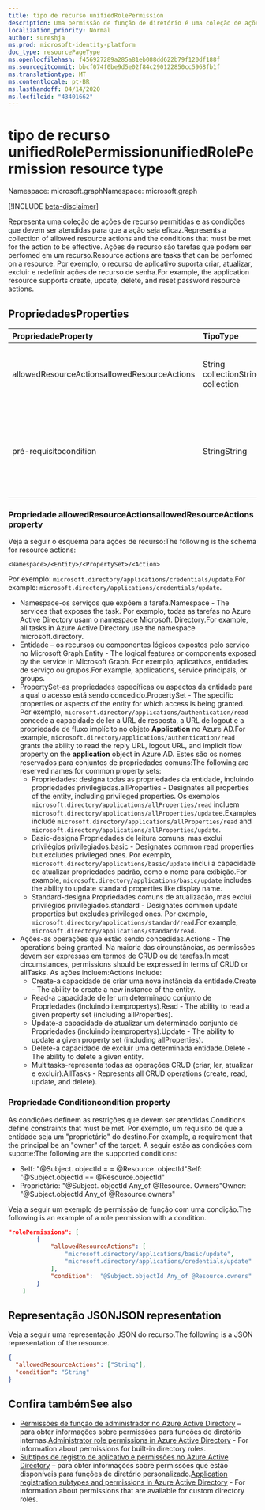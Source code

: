 ```yaml
---
title: tipo de recurso unifiedRolePermission
description: Uma permissão de função de diretório é uma coleção de ações e condições de recursos permitidas.
localization_priority: Normal
author: sureshja
ms.prod: microsoft-identity-platform
doc_type: resourcePageType
ms.openlocfilehash: f456927289a285a81eb088dd622b79f120df188f
ms.sourcegitcommit: bbcf074f0be9d5e02f84c290122850cc5968fb1f
ms.translationtype: MT
ms.contentlocale: pt-BR
ms.lasthandoff: 04/14/2020
ms.locfileid: "43401662"
---
```

# <a name="unifiedrolepermission-resource-type"></a><span data-ttu-id="5338c-103">tipo de recurso unifiedRolePermission</span><span class="sxs-lookup"><span data-stu-id="5338c-103">unifiedRolePermission resource type</span></span>

<span data-ttu-id="5338c-104">Namespace: microsoft.graph</span><span class="sxs-lookup"><span data-stu-id="5338c-104">Namespace: microsoft.graph</span></span>

[!INCLUDE [beta-disclaimer](../../includes/beta-disclaimer.md)]

<span data-ttu-id="5338c-105">Representa uma coleção de ações de recurso permitidas e as condições que devem ser atendidas para que a ação seja eficaz.</span><span class="sxs-lookup"><span data-stu-id="5338c-105">Represents a collection of allowed resource actions and the conditions that must be met for the action to be effective.</span></span> <span data-ttu-id="5338c-106">Ações de recurso são tarefas que podem ser perfomed em um recurso.</span><span class="sxs-lookup"><span data-stu-id="5338c-106">Resource actions are tasks that can be perfomed on a resource.</span></span> <span data-ttu-id="5338c-107">Por exemplo, o recurso de aplicativo suporta criar, atualizar, excluir e redefinir ações de recurso de senha.</span><span class="sxs-lookup"><span data-stu-id="5338c-107">For example, the application resource supports create, update, delete, and reset password resource actions.</span></span>

## <a name="properties"></a><span data-ttu-id="5338c-108">Propriedades</span><span class="sxs-lookup"><span data-stu-id="5338c-108">Properties</span></span>

| <span data-ttu-id="5338c-109">Propriedade</span><span class="sxs-lookup"><span data-stu-id="5338c-109">Property</span></span>     | <span data-ttu-id="5338c-110">Tipo</span><span class="sxs-lookup"><span data-stu-id="5338c-110">Type</span></span>        | <span data-ttu-id="5338c-111">Descrição</span><span class="sxs-lookup"><span data-stu-id="5338c-111">Description</span></span> |
|:-------------|:------------|:------------|
|<span data-ttu-id="5338c-112">allowedResourceActions</span><span class="sxs-lookup"><span data-stu-id="5338c-112">allowedResourceActions</span></span>|<span data-ttu-id="5338c-113">String collection</span><span class="sxs-lookup"><span data-stu-id="5338c-113">String collection</span></span>| <span data-ttu-id="5338c-114">Conjunto de tarefas que podem ser perfomed em um recurso.</span><span class="sxs-lookup"><span data-stu-id="5338c-114">Set of tasks that can be perfomed on a resource.</span></span> |
|<span data-ttu-id="5338c-115">pré-requisito</span><span class="sxs-lookup"><span data-stu-id="5338c-115">condition</span></span>|<span data-ttu-id="5338c-116">String</span><span class="sxs-lookup"><span data-stu-id="5338c-116">String</span></span>| <span data-ttu-id="5338c-117">Restrições opcionais que devem ser atendidas para que a permissão seja eficaz.</span><span class="sxs-lookup"><span data-stu-id="5338c-117">Optional constraints that must be met for the permission to be effective.</span></span> |

### <a name="allowedresourceactions-property"></a><span data-ttu-id="5338c-118">Propriedade allowedResourceActions</span><span class="sxs-lookup"><span data-stu-id="5338c-118">allowedResourceActions property</span></span>

<span data-ttu-id="5338c-119">Veja a seguir o esquema para ações de recurso:</span><span class="sxs-lookup"><span data-stu-id="5338c-119">The following is the schema for resource actions:</span></span> 

```
<Namespace>/<Entity>/<PropertySet>/<Action>  
```
<span data-ttu-id="5338c-120">Por exemplo: `microsoft.directory/applications/credentials/update`.</span><span class="sxs-lookup"><span data-stu-id="5338c-120">For example: `microsoft.directory/applications/credentials/update`.</span></span>  

- <span data-ttu-id="5338c-121">Namespace-os serviços que expõem a tarefa.</span><span class="sxs-lookup"><span data-stu-id="5338c-121">Namespace - The services that exposes the task.</span></span> <span data-ttu-id="5338c-122">Por exemplo, todas as tarefas no Azure Active Directory usam o namespace Microsoft. Directory.</span><span class="sxs-lookup"><span data-stu-id="5338c-122">For example, all tasks in Azure Active Directory use the namespace microsoft.directory.</span></span>  
- <span data-ttu-id="5338c-123">Entidade – os recursos ou componentes lógicos expostos pelo serviço no Microsoft Graph.</span><span class="sxs-lookup"><span data-stu-id="5338c-123">Entity - The logical features or components exposed by the service in Microsoft Graph.</span></span> <span data-ttu-id="5338c-124">Por exemplo, aplicativos, entidades de serviço ou grupos.</span><span class="sxs-lookup"><span data-stu-id="5338c-124">For example, applications, service principals, or groups.</span></span>
- <span data-ttu-id="5338c-125">PropertySet-as propriedades específicas ou aspectos da entidade para a qual o acesso está sendo concedido.</span><span class="sxs-lookup"><span data-stu-id="5338c-125">PropertySet - The specific properties or aspects of the entity for which access is being granted.</span></span> <span data-ttu-id="5338c-126">Por exemplo, `microsoft.directory/applications/authentication/read` concede a capacidade de ler a URL de resposta, a URL de logout e a propriedade de fluxo implícito no objeto **Application** no Azure AD.</span><span class="sxs-lookup"><span data-stu-id="5338c-126">For example, `microsoft.directory/applications/authentication/read` grants the ability to read the reply URL, logout URL, and implicit flow property on the **application** object in Azure AD.</span></span> <span data-ttu-id="5338c-127">Estes são os nomes reservados para conjuntos de propriedades comuns:</span><span class="sxs-lookup"><span data-stu-id="5338c-127">The following are reserved names for common property sets:</span></span>  
  - <span data-ttu-id="5338c-128">Propriedades: designa todas as propriedades da entidade, incluindo propriedades privilegiadas.</span><span class="sxs-lookup"><span data-stu-id="5338c-128">allProperties - Designates all properties of the entity, including privileged properties.</span></span> <span data-ttu-id="5338c-129">Os exemplos `microsoft.directory/applications/allProperties/read` incluem `microsoft.directory/applications/allProperties/update`e.</span><span class="sxs-lookup"><span data-stu-id="5338c-129">Examples include `microsoft.directory/applications/allProperties/read` and `microsoft.directory/applications/allProperties/update`.</span></span>
  - <span data-ttu-id="5338c-130">Basic-designa Propriedades de leitura comuns, mas exclui privilégios privilegiados.</span><span class="sxs-lookup"><span data-stu-id="5338c-130">basic - Designates common read properties but excludes privileged ones.</span></span> <span data-ttu-id="5338c-131">Por exemplo, `microsoft.directory/applications/basic/update` inclui a capacidade de atualizar propriedades padrão, como o nome para exibição.</span><span class="sxs-lookup"><span data-stu-id="5338c-131">For example, `microsoft.directory/applications/basic/update` includes the ability to update standard properties like display name.</span></span>
  - <span data-ttu-id="5338c-132">Standard-designa Propriedades comuns de atualização, mas exclui privilégios privilegiados.</span><span class="sxs-lookup"><span data-stu-id="5338c-132">standard - Designates common update properties but excludes privileged ones.</span></span> <span data-ttu-id="5338c-133">Por exemplo, `microsoft.directory/applications/standard/read`.</span><span class="sxs-lookup"><span data-stu-id="5338c-133">For example, `microsoft.directory/applications/standard/read`.</span></span>
- <span data-ttu-id="5338c-134">Ações-as operações que estão sendo concedidas.</span><span class="sxs-lookup"><span data-stu-id="5338c-134">Actions - The operations being granted.</span></span> <span data-ttu-id="5338c-135">Na maioria das circunstâncias, as permissões devem ser expressas em termos de CRUD ou de tarefas.</span><span class="sxs-lookup"><span data-stu-id="5338c-135">In most circumstances, permissions should be expressed in terms of CRUD or allTasks.</span></span> <span data-ttu-id="5338c-136">As ações incluem:</span><span class="sxs-lookup"><span data-stu-id="5338c-136">Actions include:</span></span>
  - <span data-ttu-id="5338c-137">Create-a capacidade de criar uma nova instância da entidade.</span><span class="sxs-lookup"><span data-stu-id="5338c-137">Create - The ability to create a new instance of the entity.</span></span>
  - <span data-ttu-id="5338c-138">Read-a capacidade de ler um determinado conjunto de Propriedades (incluindo itempropertys).</span><span class="sxs-lookup"><span data-stu-id="5338c-138">Read - The ability to read a given property set (including allProperties).</span></span>
  - <span data-ttu-id="5338c-139">Update-a capacidade de atualizar um determinado conjunto de Propriedades (incluindo itempropertys).</span><span class="sxs-lookup"><span data-stu-id="5338c-139">Update - The ability to update a given property set (including allProperties).</span></span>
  - <span data-ttu-id="5338c-140">Delete-a capacidade de excluir uma determinada entidade.</span><span class="sxs-lookup"><span data-stu-id="5338c-140">Delete - The ability to delete a given entity.</span></span>
  - <span data-ttu-id="5338c-141">Multitasks-representa todas as operações CRUD (criar, ler, atualizar e excluir).</span><span class="sxs-lookup"><span data-stu-id="5338c-141">AllTasks - Represents all CRUD operations (create, read, update, and delete).</span></span> 

### <a name="condition-property"></a><span data-ttu-id="5338c-142">Propriedade Condition</span><span class="sxs-lookup"><span data-stu-id="5338c-142">condition property</span></span>
<span data-ttu-id="5338c-143">As condições definem as restrições que devem ser atendidas.</span><span class="sxs-lookup"><span data-stu-id="5338c-143">Conditions define constraints that must be met.</span></span> <span data-ttu-id="5338c-144">Por exemplo, um requisito de que a entidade seja um "proprietário" do destino.</span><span class="sxs-lookup"><span data-stu-id="5338c-144">For example, a requirement that the principal be an "owner" of the target.</span></span> <span data-ttu-id="5338c-145">A seguir estão as condições com suporte:</span><span class="sxs-lookup"><span data-stu-id="5338c-145">The following are the supported conditions:</span></span>

- <span data-ttu-id="5338c-146">Self: "@Subject. objectId = = @Resource. objectId"</span><span class="sxs-lookup"><span data-stu-id="5338c-146">Self: "@Subject.objectId == @Resource.objectId"</span></span>
- <span data-ttu-id="5338c-147">Proprietário: "@Subject. objectId Any_of @Resource. Owners"</span><span class="sxs-lookup"><span data-stu-id="5338c-147">Owner: "@Subject.objectId Any_of @Resource.owners"</span></span>

<span data-ttu-id="5338c-148">Veja a seguir um exemplo de permissão de função com uma condição.</span><span class="sxs-lookup"><span data-stu-id="5338c-148">The following is an example of a role permission with a condition.</span></span>

```json
"rolePermissions": [
        {
            "allowedResourceActions": [
                "microsoft.directory/applications/basic/update",
                "microsoft.directory/applications/credentials/update"
            ],
            "condition":  "@Subject.objectId Any_of @Resource.owners"
        }
    ]

```

## <a name="json-representation"></a><span data-ttu-id="5338c-149">Representação JSON</span><span class="sxs-lookup"><span data-stu-id="5338c-149">JSON representation</span></span>

<span data-ttu-id="5338c-150">Veja a seguir uma representação JSON do recurso.</span><span class="sxs-lookup"><span data-stu-id="5338c-150">The following is a JSON representation of the resource.</span></span>

<!-- {
  "blockType": "resource",
  "optionalProperties": [

  ],
  "@odata.type": "microsoft.graph.unifiedRolePermission",
  "baseType": null
}-->

```json
{
  "allowedResourceActions": ["String"],
  "condition": "String"
}
```
## <a name="see-also"></a><span data-ttu-id="5338c-151">Confira também</span><span class="sxs-lookup"><span data-stu-id="5338c-151">See also</span></span>

- <span data-ttu-id="5338c-152">[Permissões de função de administrador no Azure Active Directory](https://docs.microsoft.com/azure/active-directory/users-groups-roles/directory-assign-admin-roles) – para obter informações sobre permissões para funções de diretório internas.</span><span class="sxs-lookup"><span data-stu-id="5338c-152">[Administrator role permissions in Azure Active Directory](https://docs.microsoft.com/azure/active-directory/users-groups-roles/directory-assign-admin-roles) - For information about permissions for built-in directory roles.</span></span>
- <span data-ttu-id="5338c-153">[Subtipos de registro de aplicativo e permissões no Azure Active Directory](https://docs.microsoft.com/azure/active-directory/users-groups-roles/roles-custom-available-permissions) – para obter informações sobre permissões que estão disponíveis para funções de diretório personalizado.</span><span class="sxs-lookup"><span data-stu-id="5338c-153">[Application registration subtypes and permissions in Azure Active Directory](https://docs.microsoft.com/azure/active-directory/users-groups-roles/roles-custom-available-permissions) -  For information about permissions that are available for custom directory roles.</span></span> 

<!-- uuid: 16cd6b66-4b1a-43a1-adaf-3a886856ed98
2019-02-04 14:57:30 UTC -->
<!-- {
  "type": "#page.annotation",
  "description": "unifiedRolePermission resource",
  "keywords": "",
  "section": "documentation",
  "tocPath": ""
}-->

